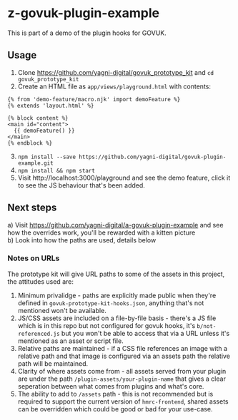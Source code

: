 # z-govuk-plugin-example

This is part of a demo of the plugin hooks for GOVUK.  

## Usage

1. Clone https://github.com/yagni-digital/govuk_prototype_kit and `cd govuk_prototype_kit`
2. Create an HTML file as `app/views/playground.html` with contents:
```nunjucks
{% from 'demo-feature/macro.njk' import demoFeature %}
{% extends 'layout.html' %}

{% block content %}
<main id="content">
  {{ demoFeature() }}
</main>
{% endblock %}

```
3. `npm install --save https://github.com/yagni-digital/govuk-plugin-example.git`
4. `npm install && npm start`
5. Visit http://localhost:3000/playground and see the demo feature, click it to see the JS behaviour that's been added.

## Next steps

a) Visit https://github.com/yagni-digital/a-govuk-plugin-example and see how the overrides work, you'll be rewarded with a kitten picture  
b) Look into how the paths are used, details below

### Notes on URLs

The prototype kit will give URL paths to some of the assets in this project, the attitudes used are:

1. Minimum privalidge - paths are explicitly made public when they're defined in `govuk-prototype-kit-hooks.json`, anything that's not mentioned won't be available.
2. JS/CSS assets are included on a file-by-file basis - there's a JS file which is in this repo but not configured for govuk hooks, it's `b/not-referenced.js` but you won't be able to access that via a URL unless it's mentioned as an asset or script file.
3. Relative paths are maintained - if a CSS file references an image with a relative path and that image is configured via an assets path the relative path will be maintained.
4. Clarity of where assets come from - all assets served from your plugin are under the path `/plugin-assets/your-plugin-name` that gives a clear seperation between what comes from plugins and what's core.
5. The ability to add to `/assets` path - this is not recommended but is required to support the current version of `hmrc-frontend`, shared assets can be overridden which could be good or bad for your use-case.
